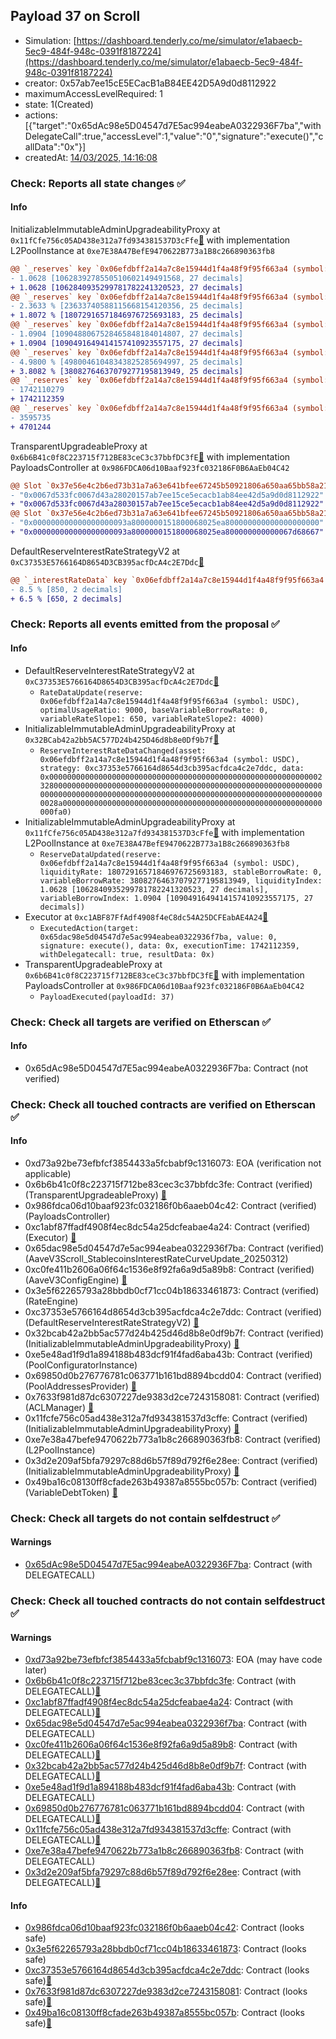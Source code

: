 ## Payload 37 on Scroll

- Simulation: [https://dashboard.tenderly.co/me/simulator/e1abaecb-5ec9-484f-948c-0391f8187224](https://dashboard.tenderly.co/me/simulator/e1abaecb-5ec9-484f-948c-0391f8187224)
- creator: 0x57ab7ee15cE5ECacB1aB84EE42D5A9d0d8112922
- maximumAccessLevelRequired: 1
- state: 1(Created)
- actions: [{"target":"0x65dAc98e5D04547d7E5ac994eabeA0322936F7ba","withDelegateCall":true,"accessLevel":1,"value":"0","signature":"execute()","callData":"0x"}]
- createdAt: [14/03/2025, 14:16:08](https://scrollscan.com/tx/0x9ea8d9460e10415f6335bde6461bf7fad8aec7f8892dc4da7e166711ef874c35)

### Check: Reports all state changes :white_check_mark:

#### Info


InitializableImmutableAdminUpgradeabilityProxy at `0x11fCfe756c05AD438e312a7fd934381537D3cFfe`[:ghost:](https://github.com/bgd-labs/aave-address-book "AaveV3Scroll.POOL") with implementation L2PoolInstance at `0xe7E38A47BefE9470622B773a1B8c266890363fb8`
```diff
@@ `_reserves` key `0x06efdbff2a14a7c8e15944d1f4a48f9f95f663a4 (symbol: USDC).liquidityIndex` @@
- 1.0628 [1062839278550510602149491568, 27 decimals]
+ 1.0628 [1062840935299781782241320523, 27 decimals]
@@ `_reserves` key `0x06efdbff2a14a7c8e15944d1f4a48f9f95f663a4 (symbol: USDC).currentLiquidityRate` @@
- 2.3633 % [23633740588115668154120356, 25 decimals]
+ 1.8072 % [18072916571846976725693183, 25 decimals]
@@ `_reserves` key `0x06efdbff2a14a7c8e15944d1f4a48f9f95f663a4 (symbol: USDC).variableBorrowIndex` @@
- 1.0904 [1090488067528465848184014807, 27 decimals]
+ 1.0904 [1090491649414157410923557175, 27 decimals]
@@ `_reserves` key `0x06efdbff2a14a7c8e15944d1f4a48f9f95f663a4 (symbol: USDC).currentVariableBorrowRate` @@
- 4.9800 % [49800461048343825285694997, 25 decimals]
+ 3.8082 % [38082764637079277195813949, 25 decimals]
@@ `_reserves` key `0x06efdbff2a14a7c8e15944d1f4a48f9f95f663a4 (symbol: USDC).lastUpdateTimestamp` @@
- 1742110279
+ 1742112359
@@ `_reserves` key `0x06efdbff2a14a7c8e15944d1f4a48f9f95f663a4 (symbol: USDC).accruedToTreasury` @@
- 3595735
+ 4701244
```

TransparentUpgradeableProxy at `0x6b6B41c0f8C223715f712BE83ceC3c37bbfDC3fE`[:ghost:](https://github.com/bgd-labs/aave-address-book "GovernanceV3Scroll.PAYLOADS_CONTROLLER") with implementation PayloadsController at `0x986FDCA06d10Baaf923fc032186F0B6AaEb04C42`
```diff
@@ Slot `0x37e56e4c2b6ed73b31a7a63e641bfee67245b50921806a650aa65bb58a213ba7` @@
- "0x0067d533fc0067d43a28020157ab7ee15ce5ecacb1ab84ee42d5a9d0d8112922"
+ "0x0067d533fc0067d43a28030157ab7ee15ce5ecacb1ab84ee42d5a9d0d8112922"
@@ Slot `0x37e56e4c2b6ed73b31a7a63e641bfee67245b50921806a650aa65bb58a213ba8` @@
- "0x000000000000000000093a8000000151800068025ea800000000000000000000"
+ "0x000000000000000000093a8000000151800068025ea800000000000067d68667"
```

DefaultReserveInterestRateStrategyV2 at `0xC37353E5766164D8654D3CB395acfDcA4c2E7Ddc`[:ghost:](https://github.com/bgd-labs/aave-address-book "AaveV3Scroll.ASSETS.WETH.INTEREST_RATE_STRATEGY, AaveV3Scroll.ASSETS.USDC.INTEREST_RATE_STRATEGY, AaveV3Scroll.ASSETS.wstETH.INTEREST_RATE_STRATEGY, AaveV3Scroll.ASSETS.weETH.INTEREST_RATE_STRATEGY, AaveV3Scroll.ASSETS.SCR.INTEREST_RATE_STRATEGY")
```diff
@@ `_interestRateData` key `0x06efdbff2a14a7c8e15944d1f4a48f9f95f663a4 (symbol: USDC).variableRateSlope1` @@
- 8.5 % [850, 2 decimals]
+ 6.5 % [650, 2 decimals]
```


### Check: Reports all events emitted from the proposal :white_check_mark:

#### Info

- DefaultReserveInterestRateStrategyV2 at `0xC37353E5766164D8654D3CB395acfDcA4c2E7Ddc`[:ghost:](https://github.com/bgd-labs/aave-address-book "AaveV3Scroll.ASSETS.WETH.INTEREST_RATE_STRATEGY, AaveV3Scroll.ASSETS.USDC.INTEREST_RATE_STRATEGY, AaveV3Scroll.ASSETS.wstETH.INTEREST_RATE_STRATEGY, AaveV3Scroll.ASSETS.weETH.INTEREST_RATE_STRATEGY, AaveV3Scroll.ASSETS.SCR.INTEREST_RATE_STRATEGY")
  - `RateDataUpdate(reserve: 0x06efdbff2a14a7c8e15944d1f4a48f9f95f663a4 (symbol: USDC), optimalUsageRatio: 9000, baseVariableBorrowRate: 0, variableRateSlope1: 650, variableRateSlope2: 4000)`
- InitializableImmutableAdminUpgradeabilityProxy at `0x32BCab42a2bb5AC577D24b425D46d8b8e0Df9b7f`[:ghost:](https://github.com/bgd-labs/aave-address-book "AaveV3Scroll.POOL_CONFIGURATOR")
  - `ReserveInterestRateDataChanged(asset: 0x06efdbff2a14a7c8e15944d1f4a48f9f95f663a4 (symbol: USDC), strategy: 0xc37353e5766164d8654d3cb395acfdca4c2e7ddc, data: 0x00000000000000000000000000000000000000000000000000000000000023280000000000000000000000000000000000000000000000000000000000000000000000000000000000000000000000000000000000000000000000000000028a0000000000000000000000000000000000000000000000000000000000000fa0)`
- InitializableImmutableAdminUpgradeabilityProxy at `0x11fCfe756c05AD438e312a7fd934381537D3cFfe`[:ghost:](https://github.com/bgd-labs/aave-address-book "AaveV3Scroll.POOL") with implementation L2PoolInstance at `0xe7E38A47BefE9470622B773a1B8c266890363fb8`
  - `ReserveDataUpdated(reserve: 0x06efdbff2a14a7c8e15944d1f4a48f9f95f663a4 (symbol: USDC), liquidityRate: 18072916571846976725693183, stableBorrowRate: 0, variableBorrowRate: 38082764637079277195813949, liquidityIndex: 1.0628 [1062840935299781782241320523, 27 decimals], variableBorrowIndex: 1.0904 [1090491649414157410923557175, 27 decimals])`
- Executor at `0xc1ABF87FfAdf4908f4eC8dc54A25DCFEabAE4A24`[:ghost:](https://github.com/bgd-labs/aave-address-book "AaveV3Scroll.ACL_ADMIN, GovernanceV3Scroll.EXECUTOR_LVL_1")
  - `ExecutedAction(target: 0x65dac98e5d04547d7e5ac994eabea0322936f7ba, value: 0, signature: execute(), data: 0x, executionTime: 1742112359, withDelegatecall: true, resultData: 0x)`
- TransparentUpgradeableProxy at `0x6b6B41c0f8C223715f712BE83ceC3c37bbfDC3fE`[:ghost:](https://github.com/bgd-labs/aave-address-book "GovernanceV3Scroll.PAYLOADS_CONTROLLER") with implementation PayloadsController at `0x986FDCA06d10Baaf923fc032186F0B6AaEb04C42`
  - `PayloadExecuted(payloadId: 37)`

### Check: Check all targets are verified on Etherscan :white_check_mark:

#### Info

- 0x65dAc98e5D04547d7E5ac994eabeA0322936F7ba: Contract (not verified) 

### Check: Check all touched contracts are verified on Etherscan :white_check_mark:

#### Info

- 0xd73a92be73efbfcf3854433a5fcbabf9c1316073: EOA (verification not applicable)
- 0x6b6b41c0f8c223715f712be83cec3c37bbfdc3fe: Contract (verified) (TransparentUpgradeableProxy) [:ghost:](https://github.com/bgd-labs/aave-address-book "GovernanceV3Scroll.PAYLOADS_CONTROLLER")
- 0x986fdca06d10baaf923fc032186f0b6aaeb04c42: Contract (verified) (PayloadsController) 
- 0xc1abf87ffadf4908f4ec8dc54a25dcfeabae4a24: Contract (verified) (Executor) [:ghost:](https://github.com/bgd-labs/aave-address-book "AaveV3Scroll.ACL_ADMIN, GovernanceV3Scroll.EXECUTOR_LVL_1")
- 0x65dac98e5d04547d7e5ac994eabea0322936f7ba: Contract (verified) (AaveV3Scroll_StablecoinsInterestRateCurveUpdate_20250312) 
- 0xc0fe411b2606a06f64c1536e8f92fa6a9d5a89b8: Contract (verified) (AaveV3ConfigEngine) [:ghost:](https://github.com/bgd-labs/aave-address-book "AaveV3Scroll.CONFIG_ENGINE")
- 0x3e5f62265793a28bbdb0cf71cc04b18633461873: Contract (verified) (RateEngine) 
- 0xc37353e5766164d8654d3cb395acfdca4c2e7ddc: Contract (verified) (DefaultReserveInterestRateStrategyV2) [:ghost:](https://github.com/bgd-labs/aave-address-book "AaveV3Scroll.ASSETS.WETH.INTEREST_RATE_STRATEGY, AaveV3Scroll.ASSETS.USDC.INTEREST_RATE_STRATEGY, AaveV3Scroll.ASSETS.wstETH.INTEREST_RATE_STRATEGY, AaveV3Scroll.ASSETS.weETH.INTEREST_RATE_STRATEGY, AaveV3Scroll.ASSETS.SCR.INTEREST_RATE_STRATEGY")
- 0x32bcab42a2bb5ac577d24b425d46d8b8e0df9b7f: Contract (verified) (InitializableImmutableAdminUpgradeabilityProxy) [:ghost:](https://github.com/bgd-labs/aave-address-book "AaveV3Scroll.POOL_CONFIGURATOR")
- 0xe5e48ad1f9d1a894188b483dcf91f4fad6aba43b: Contract (verified) (PoolConfiguratorInstance) 
- 0x69850d0b276776781c063771b161bd8894bcdd04: Contract (verified) (PoolAddressesProvider) [:ghost:](https://github.com/bgd-labs/aave-address-book "AaveV3Scroll.POOL_ADDRESSES_PROVIDER")
- 0x7633f981d87dc6307227de9383d2ce7243158081: Contract (verified) (ACLManager) [:ghost:](https://github.com/bgd-labs/aave-address-book "AaveV3Scroll.ACL_MANAGER")
- 0x11fcfe756c05ad438e312a7fd934381537d3cffe: Contract (verified) (InitializableImmutableAdminUpgradeabilityProxy) [:ghost:](https://github.com/bgd-labs/aave-address-book "AaveV3Scroll.POOL")
- 0xe7e38a47befe9470622b773a1b8c266890363fb8: Contract (verified) (L2PoolInstance) 
- 0x3d2e209af5bfa79297c88d6b57f89d792f6e28ee: Contract (verified) (InitializableImmutableAdminUpgradeabilityProxy) [:ghost:](https://github.com/bgd-labs/aave-address-book "AaveV3Scroll.ASSETS.USDC.V_TOKEN")
- 0x49ba16c08130ff8cfade263b49387a8555bc057b: Contract (verified) (VariableDebtToken) [:ghost:](https://github.com/bgd-labs/aave-address-book "AaveV3Scroll.DEFAULT_VARIABLE_DEBT_TOKEN_IMPL_REV_1")

### Check: Check all targets do not contain selfdestruct :white_check_mark:

#### Warnings

- [0x65dAc98e5D04547d7E5ac994eabeA0322936F7ba](https://scrollscan.com/address/0x65dAc98e5D04547d7E5ac994eabeA0322936F7ba): Contract (with DELEGATECALL)

### Check: Check all touched contracts do not contain selfdestruct :white_check_mark:

#### Warnings

- [0xd73a92be73efbfcf3854433a5fcbabf9c1316073](https://scrollscan.com/address/0xd73a92be73efbfcf3854433a5fcbabf9c1316073): EOA (may have code later)
- [0x6b6b41c0f8c223715f712be83cec3c37bbfdc3fe](https://scrollscan.com/address/0x6b6b41c0f8c223715f712be83cec3c37bbfdc3fe): Contract (with DELEGATECALL)[:ghost:](https://github.com/bgd-labs/aave-address-book "GovernanceV3Scroll.PAYLOADS_CONTROLLER")
- [0xc1abf87ffadf4908f4ec8dc54a25dcfeabae4a24](https://scrollscan.com/address/0xc1abf87ffadf4908f4ec8dc54a25dcfeabae4a24): Contract (with DELEGATECALL)[:ghost:](https://github.com/bgd-labs/aave-address-book "AaveV3Scroll.ACL_ADMIN, GovernanceV3Scroll.EXECUTOR_LVL_1")
- [0x65dac98e5d04547d7e5ac994eabea0322936f7ba](https://scrollscan.com/address/0x65dac98e5d04547d7e5ac994eabea0322936f7ba): Contract (with DELEGATECALL)
- [0xc0fe411b2606a06f64c1536e8f92fa6a9d5a89b8](https://scrollscan.com/address/0xc0fe411b2606a06f64c1536e8f92fa6a9d5a89b8): Contract (with DELEGATECALL)[:ghost:](https://github.com/bgd-labs/aave-address-book "AaveV3Scroll.CONFIG_ENGINE")
- [0x32bcab42a2bb5ac577d24b425d46d8b8e0df9b7f](https://scrollscan.com/address/0x32bcab42a2bb5ac577d24b425d46d8b8e0df9b7f): Contract (with DELEGATECALL)[:ghost:](https://github.com/bgd-labs/aave-address-book "AaveV3Scroll.POOL_CONFIGURATOR")
- [0xe5e48ad1f9d1a894188b483dcf91f4fad6aba43b](https://scrollscan.com/address/0xe5e48ad1f9d1a894188b483dcf91f4fad6aba43b): Contract (with DELEGATECALL)
- [0x69850d0b276776781c063771b161bd8894bcdd04](https://scrollscan.com/address/0x69850d0b276776781c063771b161bd8894bcdd04): Contract (with DELEGATECALL)[:ghost:](https://github.com/bgd-labs/aave-address-book "AaveV3Scroll.POOL_ADDRESSES_PROVIDER")
- [0x11fcfe756c05ad438e312a7fd934381537d3cffe](https://scrollscan.com/address/0x11fcfe756c05ad438e312a7fd934381537d3cffe): Contract (with DELEGATECALL)[:ghost:](https://github.com/bgd-labs/aave-address-book "AaveV3Scroll.POOL")
- [0xe7e38a47befe9470622b773a1b8c266890363fb8](https://scrollscan.com/address/0xe7e38a47befe9470622b773a1b8c266890363fb8): Contract (with DELEGATECALL)
- [0x3d2e209af5bfa79297c88d6b57f89d792f6e28ee](https://scrollscan.com/address/0x3d2e209af5bfa79297c88d6b57f89d792f6e28ee): Contract (with DELEGATECALL)[:ghost:](https://github.com/bgd-labs/aave-address-book "AaveV3Scroll.ASSETS.USDC.V_TOKEN")

#### Info

- [0x986fdca06d10baaf923fc032186f0b6aaeb04c42](https://scrollscan.com/address/0x986fdca06d10baaf923fc032186f0b6aaeb04c42): Contract (looks safe)
- [0x3e5f62265793a28bbdb0cf71cc04b18633461873](https://scrollscan.com/address/0x3e5f62265793a28bbdb0cf71cc04b18633461873): Contract (looks safe)
- [0xc37353e5766164d8654d3cb395acfdca4c2e7ddc](https://scrollscan.com/address/0xc37353e5766164d8654d3cb395acfdca4c2e7ddc): Contract (looks safe)[:ghost:](https://github.com/bgd-labs/aave-address-book "AaveV3Scroll.ASSETS.WETH.INTEREST_RATE_STRATEGY, AaveV3Scroll.ASSETS.USDC.INTEREST_RATE_STRATEGY, AaveV3Scroll.ASSETS.wstETH.INTEREST_RATE_STRATEGY, AaveV3Scroll.ASSETS.weETH.INTEREST_RATE_STRATEGY, AaveV3Scroll.ASSETS.SCR.INTEREST_RATE_STRATEGY")
- [0x7633f981d87dc6307227de9383d2ce7243158081](https://scrollscan.com/address/0x7633f981d87dc6307227de9383d2ce7243158081): Contract (looks safe)[:ghost:](https://github.com/bgd-labs/aave-address-book "AaveV3Scroll.ACL_MANAGER")
- [0x49ba16c08130ff8cfade263b49387a8555bc057b](https://scrollscan.com/address/0x49ba16c08130ff8cfade263b49387a8555bc057b): Contract (looks safe)[:ghost:](https://github.com/bgd-labs/aave-address-book "AaveV3Scroll.DEFAULT_VARIABLE_DEBT_TOKEN_IMPL_REV_1")

